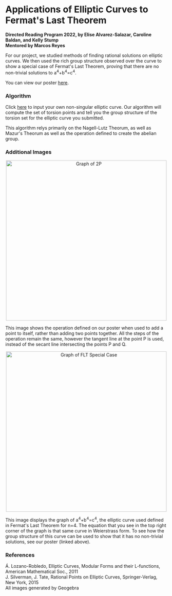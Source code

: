 # Applications of Elliptic Curves to Fermat's Last Theorem
**Directed Reading Program 2022, by Elise Alvarez-Salazar, Caroline Baldan, and Kelly Stump**  
**Mentored by Marcos Reyes**

For our project, we studied methods of finding rational solutions on elliptic curves. We then used the rich group structure observed over the curve to show a special case of Fermat's Last Theorem, proving that there are no non-trivial solutions to a<sup>4</sup>+b<sup>4</sup>=c<sup>4</sup>.

You can view our poster [here](https://github.com/carolinebaldan/UCSB-DRP-2022/files/8788098/DRP_2022.pdf).
### Algorithm
Click [here](https://replit.com/@MarcosReyes6/Elliptic-Curve-Fun?outputonly=1&lite=true#main.py) to input your own non-singular elliptic curve. Our algorithm will compute the set of torsion points and tell you the group structure of the torsion set for the elliptic curve you submitted.

This algorithm relys primarily on the Nagell-Lutz Theorum, as well as Mazur's Theorum as well as the operation defined to create the abelian group.
### Additional Images
<p align="center">
    <img width="500" alt="Graph of 2P" src="https://user-images.githubusercontent.com/103796027/170742774-a62eb7e0-3b77-46a7-8933-f14622d43ad1.png">
  </p>
This image shows the operation defined on our poster when used to add a point to itself, rather than adding two points together. All the steps of the operation remain the same, however the tangent line at the point P is used, instead of the secant line intersecting the points P and Q.

<p align="center">
  <img width="500" alt="Graph of FLT Special Case" src="https://user-images.githubusercontent.com/103796027/170742986-0a2b3e94-fd7e-410d-a21d-a0d0bd72701a.png">
  </p>
This image displays the graph of a<sup>4</sup>+b<sup>4</sup>=c<sup>4</sup>, the elliptic curve used defined in Fermat's Last Theorem for n=4. The equation that you see in the top right corner of the graph is that same curve in Weierstrass form. To see how the group structure of this curve can be used to show that it has no non-trivial solutions, see our poster (linked above).


### References

Á. Lozano-Robledo, Elliptic Curves, Modular Forms and their L-functions, American Mathematical Soc., 2011  
J. Silverman, J. Tate, Rational Points on Elliptic Curves, Springer-Verlag, New York, 2015  
All images generated by Geogebra
